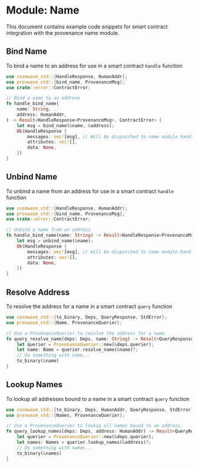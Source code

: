 # Module: Name

This document contains example code snippets for smart contract integration with the provenance
name module.

## Bind Name

To bind a name to an address for use in a smart contract `handle` function

```rust
use cosmwasm_std::{HandleResponse, HumanAddr};
use provwasm_std::{bind_name, ProvenanceMsg};
use crate::error::ContractError;

// Bind a name to an address
fn handle_bind_name(
    name: String,
    address: HumanAddr,
) -> Result<HandleResponse<ProvenanceMsg>, ContractError> {
    let msg = bind_name(&name, &address);
    Ok(HandleResponse {
        messages: vec![msg], // Will be dispatched to name module handler
        attributes: vec![],
        data: None,
    })
}
```

## Unbind Name

To unbind a name from an address for use in a smart contract `handle` function

```rust
use cosmwasm_std::{HandleResponse, HumanAddr};
use provwasm_std::{bind_name, ProvenanceMsg};
use crate::error::ContractError;

// Unbind a name from an address
fn handle_bind_name(name: String) -> Result<HandleResponse<ProvenanceMsg>, ContractError> {
    let msg = unbind_name(&name);
    Ok(HandleResponse {
        messages: vec![msg], // Will be dispatched to name module handler
        attributes: vec![],
        data: None,
    })
}
```

## Resolve Address

To resolve the address for a name in a smart contract `query` function

```rust
use cosmwasm_std::{to_binary, Deps, QueryResponse, StdError};
use provwasm_std::{Name, ProvenanceQuerier};

// Use a ProvenanceQuerier to resolve the address for a name.
fn query_resolve_name(deps: Deps, name: String) -> Result<QueryResponse, StdError> {
    let querier = ProvenanceQuerier::new(&deps.querier);
    let name: Name = querier.resolve_name(&name)?;
    // Do something with name...
    to_binary(&name)
}
```

## Lookup Names

To lookup all addresses bound to a name in a smart contract `query` function

```rust
use cosmwasm_std::{to_binary, Deps, HumanAddr, QueryResponse, StdError};
use provwasm_std::{Names, ProvenanceQuerier};

// Use a ProvenanceQuerier to lookup all names bound to an address.
fn query_lookup_names(deps: Deps, address: HumanAddr) -> Result<QueryResponse, StdError> {
    let querier = ProvenanceQuerier::new(&deps.querier);
    let names: Names = querier.lookup_names(&address)?;
    // Do something with names...
    to_binary(&names)
}
```
